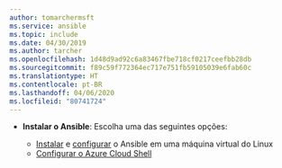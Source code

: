 ```yaml
---
author: tomarchermsft
ms.service: ansible
ms.topic: include
ms.date: 04/30/2019
ms.author: tarcher
ms.openlocfilehash: 1d48d9ad92c6a83467fbe718cf0217ceefbb28db
ms.sourcegitcommit: f89c59f772364ec717e751fb59105039e6fab60c
ms.translationtype: HT
ms.contentlocale: pt-BR
ms.lasthandoff: 04/06/2020
ms.locfileid: "80741724"
---
```

- **Instalar o Ansible**: Escolha uma das seguintes opções:

    - [Instalar](/azure/ansible/ansible-install-configure#install-ansible-on-an-azure-linux-virtual-machine) e [configurar](/azure/ansible/ansible-install-configure#create-azure-credentials) o Ansible em uma máquina virtual do Linux 
    - [Configurar o Azure Cloud Shell](/azure/cloud-shell/quickstart)